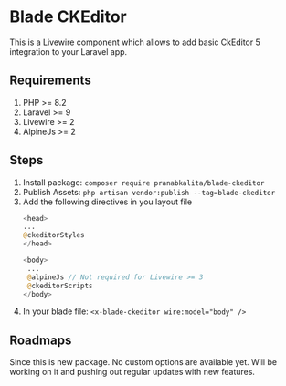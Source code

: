 # Blade CKEditor
This is a Livewire component which allows to add basic CkEditor 5 integration to your Laravel app.

## Requirements

1. PHP >= 8.2
2. Laravel >= 9
3. Livewire >= 2
4. AlpineJs >= 2

## Steps

1. Install package: `composer require pranabkalita/blade-ckeditor`
2. Publish Assets: `php artisan vendor:publish --tag=blade-ckeditor`
3. Add the following directives in you layout file
   ```php
   <head>
   ...
   @ckeditorStyles
   </head>

   <body>
    ...
    @alpineJs // Not required for Livewire >= 3
    @ckeditorScripts
   </body>
   ```
4. In your blade file: `<x-blade-ckeditor wire:model="body" />`

## Roadmaps

Since this is new package. No custom options are available yet. Will be working on it and pushing out regular updates with new features.